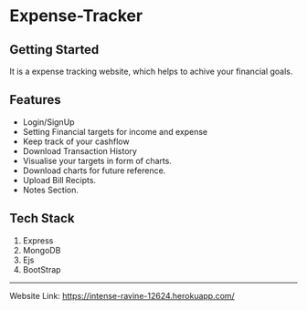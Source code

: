 # Expense-Tracker

## Getting Started

It is a expense tracking website, which helps to achive your financial goals.

## Features

- Login/SignUp
- Setting Financial targets for income and expense
- Keep track of your cashflow
- Download Transaction History 
- Visualise your targets in form of charts.
- Download charts for future reference.
- Upload Bill Recipts.
- Notes Section.

## Tech Stack
1. Express
2. MongoDB
3. Ejs
4. BootStrap

---

Website Link: https://intense-ravine-12624.herokuapp.com/

